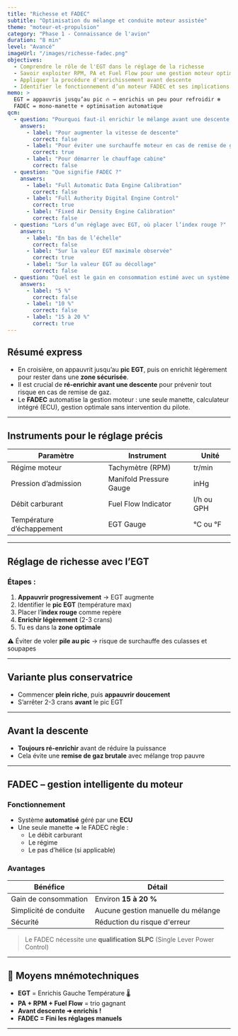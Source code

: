 ```yaml
---
title: "Richesse et FADEC"
subtitle: "Optimisation du mélange et conduite moteur assistée"
theme: "moteur-et-propulsion"
category: "Phase 1 - Connaissance de l'avion"
duration: "8 min"
level: "Avancé"
imageUrl: "/images/richesse-fadec.png"
objectives:
  - Comprendre le rôle de l'EGT dans le réglage de la richesse
  - Savoir exploiter RPM, PA et Fuel Flow pour une gestion moteur optimale
  - Appliquer la procédure d'enrichissement avant descente
  - Identifier le fonctionnement d’un moteur FADEC et ses implications
memo: >
  EGT = appauvris jusqu’au pic 🔥 → enrichis un peu pour refroidir ❄️  
  FADEC = mono-manette + optimisation automatique
qcm:
  - question: "Pourquoi faut-il enrichir le mélange avant une descente ?"
    answers:
      - label: "Pour augmenter la vitesse de descente"
        correct: false
      - label: "Pour éviter une surchauffe moteur en cas de remise de gaz"
        correct: true
      - label: "Pour démarrer le chauffage cabine"
        correct: false
  - question: "Que signifie FADEC ?"
    answers:
      - label: "Full Automatic Data Engine Calibration"
        correct: false
      - label: "Full Authority Digital Engine Control"
        correct: true
      - label: "Fixed Air Density Engine Calibration"
        correct: false
  - question: "Lors d’un réglage avec EGT, où placer l’index rouge ?"
    answers:
      - label: "En bas de l’échelle"
        correct: false
      - label: "Sur la valeur EGT maximale observée"
        correct: true
      - label: "Sur la valeur EGT au décollage"
        correct: false
  - question: "Quel est le gain en consommation estimé avec un système FADEC ?"
    answers:
      - label: "5 %"
        correct: false
      - label: "10 %"
        correct: false
      - label: "15 à 20 %"
        correct: true
---
```


## Résumé express

- En croisière, on appauvrit jusqu’au **pic EGT**, puis on enrichit légèrement pour rester dans une **zone sécurisée**.
- Il est crucial de **ré-enrichir avant une descente** pour prévenir tout risque en cas de remise de gaz.
- Le **FADEC** automatise la gestion moteur : une seule manette, calculateur intégré (ECU), gestion optimale sans intervention du pilote.

---

## Instruments pour le réglage précis

| Paramètre                 | Instrument              | Unité      |
| ------------------------- | ----------------------- | ---------- |
| Régime moteur             | Tachymètre (RPM)        | tr/min     |
| Pression d’admission      | Manifold Pressure Gauge | inHg       |
| Débit carburant           | Fuel Flow Indicator     | l/h ou GPH |
| Température d’échappement | EGT Gauge               | °C ou °F   |

---

## Réglage de richesse avec l’EGT

### Étapes :

1. **Appauvrir progressivement** → EGT augmente
2. Identifier le **pic EGT** (température max)
3. Placer l’**index rouge** comme repère
4. **Enrichir légèrement** (2-3 crans)
5. Tu es dans la **zone optimale**

⚠️ Éviter de voler **pile au pic** → risque de surchauffe des culasses et soupapes

---

## Variante plus conservatrice

- Commencer **plein riche**, puis **appauvrir doucement**
- S’arrêter 2-3 crans **avant** le pic EGT

---

## Avant la descente

- **Toujours ré-enrichir** avant de réduire la puissance
- Cela évite une **remise de gaz brutale** avec mélange trop pauvre

---

## FADEC – gestion intelligente du moteur

### Fonctionnement

- Système **automatisé** géré par une **ECU**
- Une seule manette ➜ le FADEC règle :
  - Le débit carburant
  - Le régime
  - Le pas d’hélice (si applicable)

### Avantages

| Bénéfice               | Détail                             |
| ---------------------- | ---------------------------------- |
| Gain de consommation   | Environ **15 à 20 %**              |
| Simplicité de conduite | Aucune gestion manuelle du mélange |
| Sécurité               | Réduction du risque d'erreur       |

> Le FADEC nécessite une **qualification SLPC** (Single Lever Power Control)

---

## 🧠 Moyens mnémotechniques

- **EGT** = Enrichis Gauche Température 🌡️
- **PA + RPM + Fuel Flow** = trio gagnant
- **Avant descente ➜ enrichis !**
- **FADEC = Fini les réglages manuels**

---

